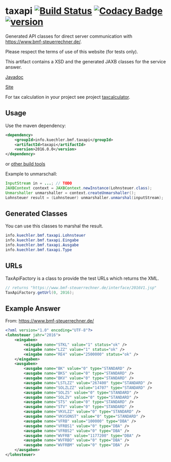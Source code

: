 # taxapi [![Build Status](https://travis-ci.org/admiralsmaster/taxapi.svg?branch=master)](https://travis-ci.org/admiralsmaster/taxapi) [![Codacy Badge](https://api.codacy.com/project/badge/Grade/8033ff7d9d3446e7b6b4320f43e74221)](https://www.codacy.com/app/github-ariel/taxapi?utm_source=github.com&amp;utm_medium=referral&amp;utm_content=admiralsmaster/taxapi&amp;utm_campaign=Badge_Grade) [![version](https://img.shields.io/maven-central/v/info.kuechler.bmf.taxapi/taxapi.svg)](http://search.maven.org/#search|gav|1|g%3A%22info.kuechler.bmf.taxapi%22%20AND%20a%3A%22taxapi%22) 

Generated API classes for direct server communication with https://www.bmf-steuerrechner.de/.

Please respect the terms of use of this website (for tests only).

This artifact contains a XSD and the generated JAXB classes for the service answer.

[Javadoc](https://admiralsmaster.github.io/taxapi/apidocs/)

[Site](https://admiralsmaster.github.io/taxapi/)

For tax calculation in your project see project [taxcalculator](https://github.com/admiralsmaster/taxcalculator).


## Usage

Use the maven dependency:

```xml
<dependency>
	<groupId>info.kuechler.bmf.taxapi</groupId>
	<artifactId>taxapi</artifactId>
	<version>2016.0.0</version>
</dependency>
```
or [other build tools](https://admiralsmaster.github.io/taxapi/dependency-info.html)

Example to unmarschall:
```java
InputStream in = ...; // TODO
JAXBContext context = JAXBContext.newInstance(Lohnsteuer.class);
Unmarshaller unmarshaller = context.createUnmarshaller();
Lohnsteuer result = (Lohnsteuer) unmarshaller.unmarshal(inputStream);
```

## Generated Classes

You can use this classes to marshal the result.

```java
info.kuechler.bmf.taxapi.Lohnsteuer
info.kuechler.bmf.taxapi.Eingabe
info.kuechler.bmf.taxapi.Ausgabe
info.kuechler.bmf.taxapi.Type
```

## URLs

TaxApiFactory is a class to provide the test URLs which returns the XML.

```java
// returns "https://www.bmf-steuerrechner.de/interface/2016V1.jsp"
TaxApiFactory.getUrl(0, 2016);
```

## Example Answer

From: https://www.bmf-steuerrechner.de/

```xml
<?xml version="1.0" encoding="UTF-8"?>
<lohnsteuer jahr="2016">
	<eingaben>
		<eingabe name="STKL" value="1" status="ok" />
		<eingabe name="LZZ" value="1" status="ok" />
		<eingabe name="RE4" value="2500000" status="ok" />
	</eingaben>
	<ausgaben>
		<ausgabe name="BK" value="0" type="STANDARD" />
		<ausgabe name="BKS" value="0" type="STANDARD" />
		<ausgabe name="BKV" value="0" type="STANDARD" />
		<ausgabe name="LSTLZZ" value="267400" type="STANDARD" />
		<ausgabe name="SOLZLZZ" value="14707" type="STANDARD" />
		<ausgabe name="SOLZS" value="0" type="STANDARD" />
		<ausgabe name="SOLZV" value="0" type="STANDARD" />
		<ausgabe name="STS" value="0" type="STANDARD" />
		<ausgabe name="STV" value="0" type="STANDARD" />
		<ausgabe name="VKVLZZ" value="0" type="STANDARD" />
		<ausgabe name="VKVSONST" value="0" type="STANDARD" />
		<ausgabe name="VFRB" value="100000" type="DBA" />
		<ausgabe name="VFRBS1" value="0" type="DBA" />
		<ausgabe name="VFRBS2" value="0" type="DBA" />
		<ausgabe name="WVFRB" value="1177200" type="DBA" />
		<ausgabe name="WVFRBO" value="0" type="DBA" />
		<ausgabe name="WVFRBM" value="0" type="DBA" />
	</ausgaben>
</lohnsteuer>
```
